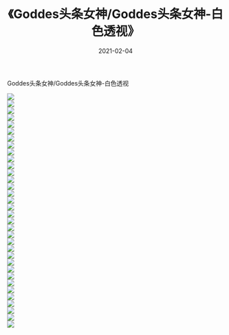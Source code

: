﻿---
layout: post
title:  《Goddes头条女神/Goddes头条女神-白色透视》
date:   2021-02-04
img: http://pic.660000.xyz/1:/网络美图/2021/Goddes头条女神/Goddes头条女神-白色透视/000.jpg
categories: [美女, 清纯, 唯美]
---

Goddes头条女神/Goddes头条女神-白色透视

 ![](http://pic.660000.xyz/1:/网络美图/2021/Goddes头条女神/Goddes头条女神-白色透视/001.jpg) <br>![](http://pic.660000.xyz/1:/网络美图/2021/Goddes头条女神/Goddes头条女神-白色透视/002.jpg) <br>![](http://pic.660000.xyz/1:/网络美图/2021/Goddes头条女神/Goddes头条女神-白色透视/003.jpg) <br>![](http://pic.660000.xyz/1:/网络美图/2021/Goddes头条女神/Goddes头条女神-白色透视/004.jpg) <br>![](http://pic.660000.xyz/1:/网络美图/2021/Goddes头条女神/Goddes头条女神-白色透视/005.jpg) <br>![](http://pic.660000.xyz/1:/网络美图/2021/Goddes头条女神/Goddes头条女神-白色透视/006.jpg) <br>![](http://pic.660000.xyz/1:/网络美图/2021/Goddes头条女神/Goddes头条女神-白色透视/007.jpg) <br>![](http://pic.660000.xyz/1:/网络美图/2021/Goddes头条女神/Goddes头条女神-白色透视/008.jpg) <br>![](http://pic.660000.xyz/1:/网络美图/2021/Goddes头条女神/Goddes头条女神-白色透视/009.jpg) <br>![](http://pic.660000.xyz/1:/网络美图/2021/Goddes头条女神/Goddes头条女神-白色透视/010.jpg) <br>![](http://pic.660000.xyz/1:/网络美图/2021/Goddes头条女神/Goddes头条女神-白色透视/011.jpg) <br>![](http://pic.660000.xyz/1:/网络美图/2021/Goddes头条女神/Goddes头条女神-白色透视/012.jpg) <br>![](http://pic.660000.xyz/1:/网络美图/2021/Goddes头条女神/Goddes头条女神-白色透视/013.jpg) <br>![](http://pic.660000.xyz/1:/网络美图/2021/Goddes头条女神/Goddes头条女神-白色透视/014.jpg) <br>![](http://pic.660000.xyz/1:/网络美图/2021/Goddes头条女神/Goddes头条女神-白色透视/015.jpg) <br>![](http://pic.660000.xyz/1:/网络美图/2021/Goddes头条女神/Goddes头条女神-白色透视/016.jpg) <br>![](http://pic.660000.xyz/1:/网络美图/2021/Goddes头条女神/Goddes头条女神-白色透视/017.jpg) <br>![](http://pic.660000.xyz/1:/网络美图/2021/Goddes头条女神/Goddes头条女神-白色透视/018.jpg) <br>![](http://pic.660000.xyz/1:/网络美图/2021/Goddes头条女神/Goddes头条女神-白色透视/019.jpg) <br>![](http://pic.660000.xyz/1:/网络美图/2021/Goddes头条女神/Goddes头条女神-白色透视/020.jpg) <br>![](http://pic.660000.xyz/1:/网络美图/2021/Goddes头条女神/Goddes头条女神-白色透视/021.jpg) <br>![](http://pic.660000.xyz/1:/网络美图/2021/Goddes头条女神/Goddes头条女神-白色透视/022.jpg) <br>![](http://pic.660000.xyz/1:/网络美图/2021/Goddes头条女神/Goddes头条女神-白色透视/023.jpg) <br>![](http://pic.660000.xyz/1:/网络美图/2021/Goddes头条女神/Goddes头条女神-白色透视/024.jpg) <br>![](http://pic.660000.xyz/1:/网络美图/2021/Goddes头条女神/Goddes头条女神-白色透视/025.jpg) <br>![](http://pic.660000.xyz/1:/网络美图/2021/Goddes头条女神/Goddes头条女神-白色透视/026.jpg) <br>![](http://pic.660000.xyz/1:/网络美图/2021/Goddes头条女神/Goddes头条女神-白色透视/027.jpg) <br>![](http://pic.660000.xyz/1:/网络美图/2021/Goddes头条女神/Goddes头条女神-白色透视/028.jpg) <br>![](http://pic.660000.xyz/1:/网络美图/2021/Goddes头条女神/Goddes头条女神-白色透视/029.jpg) <br>![](http://pic.660000.xyz/1:/网络美图/2021/Goddes头条女神/Goddes头条女神-白色透视/030.jpg) <br>![](http://pic.660000.xyz/1:/网络美图/2021/Goddes头条女神/Goddes头条女神-白色透视/031.jpg) <br>![](http://pic.660000.xyz/1:/网络美图/2021/Goddes头条女神/Goddes头条女神-白色透视/032.jpg) <br>![](http://pic.660000.xyz/1:/网络美图/2021/Goddes头条女神/Goddes头条女神-白色透视/033.jpg) <br>![](http://pic.660000.xyz/1:/网络美图/2021/Goddes头条女神/Goddes头条女神-白色透视/034.jpg) <br>